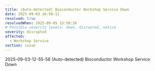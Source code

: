 ```yaml
---
title: (Auto-detected) Bioconductor Workshop Service Down
date: 2025-09-03 16:58:11
resolved: true
resolvedWhen: 2025-09-05 15:50:26
# Possible severity levels: down, disrupted, notice
severity: disrupted
affected:
  - Workshop Service
section: issue
---
```


2025-09-03-12-55-58 (Auto-detected) Bioconductor Workshop Service Down

